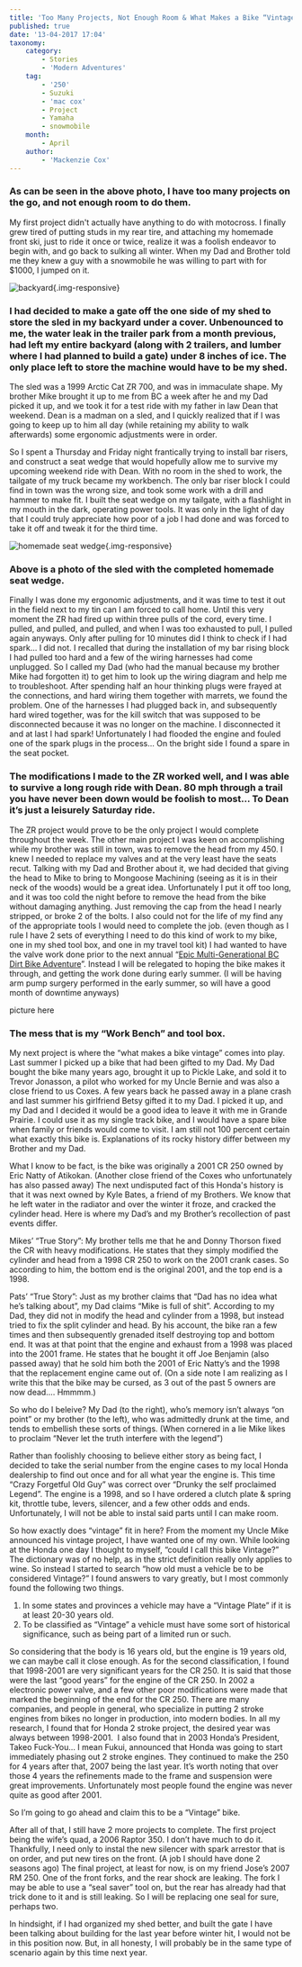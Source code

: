 ```yaml
---
title: 'Too Many Projects, Not Enough Room & What Makes a Bike “Vintage”? '
published: true
date: '13-04-2017 17:04'
taxonomy:
    category:
        - Stories
        - 'Modern Adventures'
    tag:
        - '250'
        - Suzuki
        - 'mac cox'
        - Project
        - Yamaha
        - snowmobile
    month:
        - April
    author:
        - 'Mackenzie Cox'
---
```


### As can be seen in the above photo, I have too many projects on the go, and not enough room to do them.

My first project didn't actually have anything to do with motocross. I finally grew tired of putting studs in my rear tire, and attaching my homemade front ski, just to ride it once or twice, realize it was a foolish endeavor to begin with, and go back to sulking all winter. When my Dad and Brother told me they knew a guy with a snowmobile he was willing to part with for $1000, I jumped on it.

![backyard](macs-ice.jpg?cropResize=800,800){.img-responsive}
### I had decided to make a gate off the one side of my shed to store the sled in my backyard under a cover. Unbenounced to me, the water leak in the trailer park from a month previous, had left my entire backyard (along with 2 trailers, and lumber where I had planned to build a gate) under 8 inches of ice. The only place left to store the machine would have to be my shed.

The sled was a 1999 Arctic Cat ZR 700, and was in immaculate shape. My brother Mike brought it up to me from BC a week after he and my Dad picked it up, and we took it for a test ride with my father in law Dean that weekend. Dean is a madman on a sled, and I quickly realized that if I was going to keep up to him all day (while retaining my ability to walk afterwards) some ergonomic adjustments were in order.

So I spent a Thursday and Friday night frantically trying to install bar risers, and construct a seat wedge that would hopefully allow me to survive my upcoming weekend ride with Dean. With no room in the shed to work, the tailgate of my truck became my workbench. The only bar riser block I could find in town was the wrong size, and took some work with a drill and hammer to make fit. I built the seat wedge on my tailgate, with a flashlight in my mouth in the dark, operating power tools. It was only in the light of day that I could truly appreciate how poor of a job I had done and was forced to take it off and tweak it for the third time.

![homemade seat wedge](sledwedge.jpg?cropResize=800,800){.img-responsive}
### Above is a photo of the sled with the completed homemade seat wedge.

Finally I was done my ergonomic adjustments, and it was time to test it out in the field next to my tin can I am forced to call home. Until this very moment the ZR had fired up within three pulls of the cord, every time. I pulled, and pulled, and pulled, and when I was too exhausted to pull, I pulled again anyways. Only after pulling for 10 minutes did I think to check if I had spark… I did not. I recalled that during the installation of my bar rising block I had pulled too hard and a few of the wiring harnesses had come unplugged. So I called my Dad (who had the manual because my brother Mike had forgotten it) to get him to look up the wiring diagram and help me to troubleshoot. After spending half an hour thinking plugs were frayed at the connections, and hard wiring them together with marrets, we found the problem. One of the harnesses I had plugged back in, and subsequently hard wired together, was for the kill switch that was supposed to be disconnected because it was no longer on the machine. I disconnected it and at last I had spark! Unfortunately I had flooded the engine and fouled one of the spark plugs in the process… On the bright side I found a spare in the seat pocket.

### The modifications I made to the ZR worked well, and I was able to survive a long rough ride with Dean. 80 mph through a trail you have never been down would be foolish to most… To Dean it’s just a leisurely Saturday ride.

The ZR project would prove to be the only project I would complete throughout the week. The other main project I was keen on accomplishing while my brother was still in town, was to remove the head from my 450. I knew I needed to replace my valves and at the very least have the seats recut. Talking with my Dad and Brother about it, we had decided that giving the head to Mike to bring to Mongoose Machining (seeing as it is in their neck of the woods) would be a great idea. Unfortunately I put it off too long, and it was too cold the night before to remove the head from the bike without damaging anything. Just removing the cap from the head I nearly stripped, or broke 2 of the bolts. I also could not for the life of my find any of the appropriate tools I would need to complete the job. (even though as I rule I have 2 sets of everything I need to do this kind of work to my bike, one in my shed tool box, and one in my travel tool kit) I had wanted to have the valve work done prior to the next annual “[Epic Multi-Generational BC Dirt Bike Adventure](http://vintagemoto.ca/notes/the-epic-multi-generational-bc-dirt-bike-adventure-of-2015)”. Instead I will be relegated to hoping the bike makes it through, and getting the work done during early summer. (I will be having arm pump surgery performed in the early summer, so will have a good month of downtime anyways)

picture here

### The mess that is my “Work Bench” and tool box.

My next project is where the “what makes a bike vintage” comes into play. Last summer I picked up a bike that had been gifted to my Dad. My Dad bought the bike many years ago, brought it up to Pickle Lake, and sold it to Trevor Jonasson, a pilot who worked for my Uncle Bernie and was also a close friend to us Coxes. A few years back he passed away in a plane crash and last summer his girlfriend Betsy gifted it to my Dad. I picked it up, and my Dad and I decided it would be a good idea to leave it with me in Grande Prairie. I could use it as my single track bike, and I would have a spare bike when family or friends would come to visit. I am still not 100 percent certain what exactly this bike is. Explanations of its rocky history differ between my Brother and my Dad.

What I know to be fact, is the bike was originally a 2001 CR 250 owned by Eric Natty of Atikokan. (Another close friend of the Coxes who unfortunately has also passed away) The next undisputed fact of this Honda's history is that it was next owned by Kyle Bates, a friend of my Brothers. We know that he left water in the radiator and over the winter it froze, and cracked the cylinder head. Here is where my Dad’s and my Brother’s recollection of past events differ.

Mikes’ “True Story”: My brother tells me that he and Donny Thorson fixed the CR with heavy modifications. He states that they simply modified the cylinder and head from a 1998 CR 250 to work on the 2001 crank cases. So according to him, the bottom end is the original 2001, and the top end is a 1998.

Pats’ “True Story”: Just as my brother claims that “Dad has no idea what he’s talking about”, my Dad claims “Mike is full of shit”. According to my Dad, they did not in modify the head and cylinder from a 1998, but instead tried to fix the split cylinder and head. By his account, the bike ran a few times and then subsequently grenaded itself destroying top and bottom end. It was at that point that the engine and exhaust from a 1998 was placed into the 2001 frame. He states that he bought it off Joe Benjamin (also passed away) that he sold him both the 2001 of Eric Natty’s and the 1998 that the replacement engine came out of. (On a side note I am realizing as I write this that the bike may be cursed, as 3 out of the past 5 owners are now dead…. Hmmmm.)

So who do I beleive? My Dad (to the right), who’s memory isn’t always “on point” or my brother (to the left), who was admittedly drunk at the time, and tends to embellish these sorts of things. (When cornered in a lie Mike likes to proclaim “Never let the truth interfere with the legend”)

Rather than foolishly choosing to believe either story as being fact, I decided to take the serial number from the engine cases to my local Honda dealership to find out once and for all what year the engine is. This time “Crazy Forgetful Old Guy” was correct over “Drunky the self proclaimed Legend”. The engine is a 1998, and so I have ordered a clutch plate & spring kit, throttle tube, levers, silencer, and a few other odds and ends. Unfortunately, I will not be able to instal said parts until I can make room.

So how exactly does “vintage” fit in here? From the moment my Uncle Mike announced his vintage project, I have wanted one of my own. While looking at the Honda one day I thought to myself, “could I call this bike Vintage?” The dictionary was of no help, as in the strict definition really only applies to wine. So instead I started to search “how old must a vehicle be to be considered Vintage?” I found answers to vary greatly, but I most commonly found the following two things.

1. In some states and provinces a vehicle may have a “Vintage Plate” if it is at least 20-30 years old.
2. To be classified as “Vintage” a vehicle must have some sort of historical significance, such as being part of a limited run or such.

So considering that the body is 16 years old, but the engine is 19 years old, we can maybe call it close enough. As for the second classification, I found that 1998-2001 are very significant years for the CR 250. It is said that those were the last “good years” for the engine of the CR 250. In 2002 a electronic power valve, and a few other poor modifications were made that marked the beginning of the end for the CR 250. There are many companies, and people in general, who specialize in putting 2 stroke engines from bikes no longer in production, into modern bodies. In all my research, I found that for Honda 2 stroke project, the desired year was always between 1998-2001.  I also found that in 2003 Honda’s President, Takeo Fuck-You… I mean Fukui, announced that Honda was going to start immediately phasing out 2 stroke engines. They continued to make the 250 for 4 years after that, 2007 being the last year. It’s worth noting that over those 4 years the refinements made to the frame and suspension were great improvements. Unfortunately most people found the engine was never quite as good after 2001.

So I’m going to go ahead and claim this to be a “Vintage” bike.

After all of that, I still have 2 more projects to complete. The first project being the wife’s quad, a 2006 Raptor 350. I don’t have much to do it. Thankfully, I need only to instal the new silencer with spark arrestor that is on order, and put new tires on the front. (A job I should have done 2 seasons ago) The final project, at least for now, is on my friend Jose’s 2007 RM 250. One of the front forks, and the rear shock are leaking. The fork I may be able to use a “seal saver” tool on, but the rear has already had that trick done to it and is still leaking. So I will be replacing one seal for sure, perhaps two.

In hindsight, if I had organized my shed better, and built the gate I have been talking about building for the last year before winter hit, I would not be in this position now. But, in all honesty, I will probably be in the same type of scenario again by this time next year.

